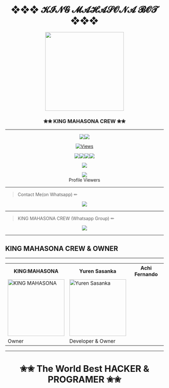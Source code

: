<div align="center"><h1>❖❖❖ 𝓚𝓘𝓝𝓖 𝓜𝓐𝓗𝓐𝓢𝓞𝓝𝓐 𝓑𝓞𝓣 ❖❖❖</h1><a href="https://github.com/KING-MAHASONA-crew"><img src="https://i.ibb.co/txQg1mR/MAHASONA-WHATSAPP-BOT-ALIVE-IMAJE.png" width="250" height="250"></a><h3>✬✬ KING MAHASONA CREW ✬✬</h3></div>


***

<p align="center"><a href="httsp://github.com/KING-MAHASONA-crew"><img src="https://img.shields.io/docker/pulls/ravindu01manoj/sewqueen?style=for-the-badge&logo=docker&label=Docker+Pulls&color=blueviolet"></a><a href="https://github.com/KING-MAHASONA-crew"><img src="https://img.shields.io/docker/image-size/ravindu01manoj/sewqueen?style=for-the-badge&logo=docker&label=Image Size&color=blueviolet"></a></p><p align="center"><a href="https://github.com/KING-MAHASONA-crew"><img src="https://hits.seeyoufarm.com/api/count/incr/badge.svg?url=https%3A%2F%2Fgithub.com%2Fravindu01manoj%2FSew-Queen&count_bg=%2379C83D&title_bg=%23555555&icon=gitpod.svg&icon_color=%23E7E7E7&title=Views&edge_flat=false" alt="Views"/></a></a></p><p align="center"><a href="httsp://github.com/KING-MAHASONA-crew"><img src="https://img.shields.io/github/repo-size/ravindu01manoj/Sew-Queen?color=00ff00&label=Repo%20Size&style=flat-square"></a><a href="httsp://github.com/KING-MAHASONA"><img src="https://img.shields.io/github/license/ravindu01manoj/Sew-Queen?color=00ff00&label=License&style=flat-square"></a><a href="httsp://github.com/KING-MAHASONA-crew"><img src="https://img.shields.io/github/languages/top/ravindu01manoj/Sew-Queen?color=00ff00&label=Python&style=flat-square"></a><a href="httsp://github.com/KING-MAHASONA-crew"><img src="https://img.shields.io/badge/Programmer-Yuren%20Sasanka-blueviolet"></a></p><p align="center"><a href="https://t.me/KING_MAHASONA"><img src="https://img.shields.io/badge/Contact%20Me%20On%20Telegrame-Yuren_Sasanka-success"></a></p>
<div align="center"><img src="https://profile-counter.glitch.me/ravindu01manoj/count.svg" /><br>Profile Viewers</div>



***
> Contact Me(on Whatsapp) ✏
<div align="center"><a href="wa.me/94770083563"><img src="https://img.shields.io/badge/Contact%20Me%20On%20Whatsapp-Yuren_Sasanka-success"></a></div>

---
> KING MAHASONA CREW (Whatsapp Group) ✏
<div align="center"><a href="https://chat.whatsapp.com/BmWm0KYStHU8787QJ1I3uF"><img src="https://img.shields.io/badge/Join%20Whatsapp%20Group-KING_MAHASONA_CREW-success"></a></div>

***
<div aline='center'><h2> KING MAHASONA CREW & OWNER </h2></div>

***


<table><tr><th>KING:MAHASONA</th><th>Yuren Sasanka </th><th>Achi Fernando</th></tr><td><a href="https://github.com/KING-MAHASONA-crew"><img src="https://i.ibb.co/txQg1mR/MAHASONA-WHATSAPP-BOT-ALIVE-IMAJE.png" width="180" alt="KING MAHASONA"></a></td><td><a href="https://github.com/sasanka-bro"><img src="https://i.ibb.co/pJ6B88w/IMG-20220217-093004-114.jpg" width="180" alt="Yuren Sasanka"></a></td></tr><tr><td>Owner</td><td>Developer & Owner </td></tr></tr></table>


***
<div align="center"><h1>✬✬ The World Best HACKER & PROGRAMER ✬✬</h1><a href="https://github.com/KING-MAHASONA-crew/"></a></div>

